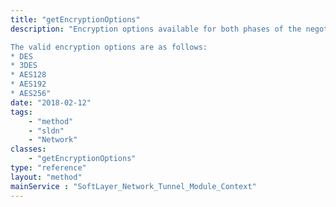 ```yaml
---
title: "getEncryptionOptions"
description: "Encryption options available for both phases of the negotiation process. 

The valid encryption options are as follows: 
* DES
* 3DES
* AES128
* AES192
* AES256"
date: "2018-02-12"
tags:
    - "method"
    - "sldn"
    - "Network"
classes:
    - "getEncryptionOptions"
type: "reference"
layout: "method"
mainService : "SoftLayer_Network_Tunnel_Module_Context"
---
```

